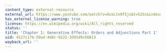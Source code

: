 ```yaml
---
content_type: external-resource
external_url: https://www.youtube.com/watch?v=UusLtx9fIjs&t=525s&index=2&list=PLhgq-BqyZ7i5lOqOqqRiS0U5SwTmPpHQ5
has_external_license_warning: true
license: https://en.wikipedia.org/wiki/All_rights_reserved
status: ''
title: 'Chapter 1: Generative Effects: Orders and Adjunctions Part 1'
uid: 4527c17b-50ad-468c-9222-3d91d9c66813
wayback_url: ''
---
```

